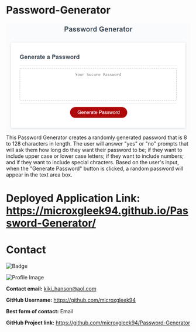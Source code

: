 # Password-Generator
![Employee Tracker](/Assets/03-javascript-homework-demo.png)
This Password Generator creates a randomly generated password that is 8 to 128 characters in length. The user will answer "yes" or "no" prompts that will ask them how long do they want their password to be; if they want to include upper case or lower case letters; if they want to include numbers; and if they want to include special chracters. Based on the user's input, when the "Generate Password" button is clicked, a random password will appear in the text area box.

# Deployed Application Link: https://microxgleek94.github.io/Password-Generator/

# Contact
  
![Badge](https://img.shields.io/badge/Github-microxgleek94-green) 
  
![Profile Image](https://github.com/microxgleek94.png?size=200)
  
**Contact email:** kiki_hanson@aol.com
  
**GitHub Username:**  https://github.com/microxgleek94
  
**Best form of contact:** Email
  
**GitHub Project link:** https://github.com/microxgleek94/Password-Generator
